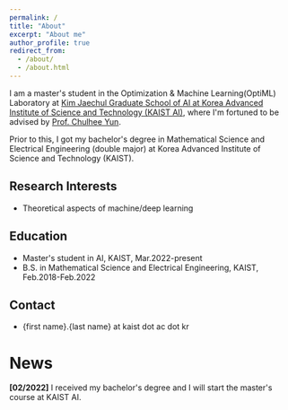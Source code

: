 ```yaml
---
permalink: /
title: "About"
excerpt: "About me"
author_profile: true
redirect_from: 
  - /about/
  - /about.html
---
```


I am a master's student in the Optimization & Machine Learning(OptiML) Laboratory at [Kim Jaechul Graduate School of AI at Korea Advanced Institute of Science and Technology (KAIST AI)](https://gsai.kaist.ac.kr), where I'm fortuned to be advised by [Prof. Chulhee Yun](https://chulheeyun.github.io/). 

Prior to this, I got my bachelor's degree in Mathematical Science and Electrical Engineering (double major) at Korea Advanced Institute of Science and Technology (KAIST).

## Research Interests
- Theoretical aspects of machine/deep learning

## Education
- Master's student in AI, KAIST, Mar.2022-present
- B.S. in Mathematical Science and Electrical Engineering, KAIST, Feb.2018-Feb.2022

## Contact
- {first name}.{last name} at kaist dot ac dot kr

# News

**[02/2022]** I received my bachelor's degree and I will start the master's course at KAIST AI.
